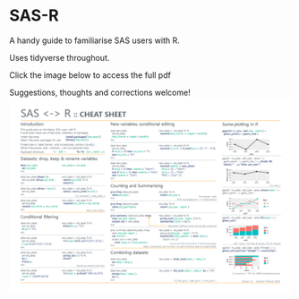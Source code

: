 # SAS-R
A handy guide to familiarise SAS users with R. 

Uses tidyverse throughout.

Click the image below to access the full pdf

Suggestions, thoughts and corrections welcome!
[![Preview image](/images/sas_r_image.png)](https://github.com/brendanjodowd/SAS-R/blob/master/sas-r%20cheatsheet.pdf)

